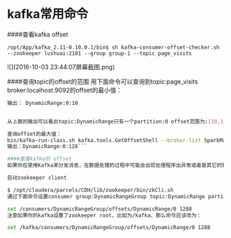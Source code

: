 # kafka常用命令

####查看kafka offset


```/opt/App/kafka_2.11-0.10.0.1/bin$ sh kafka-consumer-offset-checker.sh --zookeeper lushuai:2181 --group group-1 --topic page_visits```

![](2016-10-03 23:44:07屏幕截图.png)

####查询topic的offset的范围
用下面命令可以查询到topic:page_visits broker:localhost:9092的offset的最小值：

```/bin/kafka-run-class.sh kafka.tools.GetOffsetShell --broker-list SparkMaster:9092 —topic page_visits --time -2
输出： DynamicRange:0:10


从上面的输出可以看出topic:DynamicRange只有一个partition:0 offset范围为:[10,128]

查询offset的最大值：
bin/kafka-run-class.sh kafka.tools.GetOffsetShell --broker-list SparkMaster:9092 —topic page_visits --time -1
输出：DynamicRange:0:128```

####重置kafka的 offset
如果你在使用Kafka来分发消息，在数据处理的过程中可能会出现处理程序出异常或者是其它的错误，会造成数据丢失或不一致。这个时候你也许会想要通过kafka把数据从新处理一遍，我们知道kafka默认会在磁盘上保存到7天的数据，你只需要把kafka的某个topic的consumer的offset设置为某个值或者是最小值，就可以使该consumer从你设置的那个点开始消费。

启动zookeeper client

$ /opt/cloudera/parcels/CDH/lib/zookeeper/bin/zkCli.sh
通过下面命令设置consumer group:DynamicRangeGroup topic:DynamicRange partition:0的offset为1288:

set /consumers/DynamicRangeGroup/offsets/DynamicRange/0 1288
注意如果你的kafka设置了zookeeper root，比如为/kafka，那么命令应该改为：

set /kafka/consumers/DynamicRangeGroup/offsets/DynamicRange/0 1288